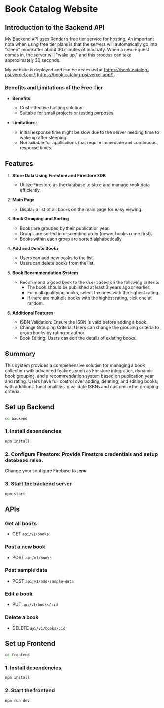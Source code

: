 # Book Catalog Website

## Introduction to the Backend API

My Backend API uses Render's free tier service for hosting. An important note when using free tier plans is that the servers will automatically go into "sleep" mode after about 30 minutes of inactivity. When a new request comes in, the server will "wake up," and this process can take approximately 30 seconds.

My website is deployed and can be accessed at [https://book-catalog-psi.vercel.app/](https://book-catalog-psi.vercel.app/).

### Benefits and Limitations of the Free Tier

- **Benefits**:

  - Cost-effective hosting solution.
  - Suitable for small projects or testing purposes.

- **Limitations**:
  - Initial response time might be slow due to the server needing time to wake up after sleeping.
  - Not suitable for applications that require immediate and continuous response times.

## Features

1. **Store Data Using Firestore and Firestore SDK**

   - Utilize Firestore as the database to store and manage book data efficiently.

2. **Main Page**

   - Display a list of all books on the main page for easy viewing.

3. **Book Grouping and Sorting**

   - Books are grouped by their publication year.
   - Groups are sorted in descending order (newer books come first).
   - Books within each group are sorted alphabetically.

4. **Add and Delete Books**

   - Users can add new books to the list.
   - Users can delete books from the list.

5. **Book Recommendation System**

   - Recommend a good book to the user based on the following criteria:
     - The book should be published at least 3 years ago or earlier.
     - From all qualifying books, select the ones with the highest rating.
     - If there are multiple books with the highest rating, pick one at random.

6. **Additional Features**
   - ISBN Validation: Ensure the ISBN is valid before adding a book.
   - Change Grouping Criteria: Users can change the grouping criteria to group books by rating or author.
   - Book Editing: Users can edit the details of existing books.

## Summary

This system provides a comprehensive solution for managing a book collection with advanced features such as Firestore integration, dynamic book grouping, and a recommendation system based on publication year and rating. Users have full control over adding, deleting, and editing books, with additional functionalities to validate ISBNs and customize the grouping criteria.

## Set up Backend

```bash
cd backend
```

### 1. Install dependencies

```bash
npm install
```

### 2. Configure Firestore: Provide Firestore credentials and setup database rules.

Change your configure Firebase to **_.env_**

### 3. Start the backend server

```bash
npm start
```

## APIs

### Get all books

- GET `api/v1/books`

### Post a new book

- POST `api/v1/books`

### Post sample data

- POST `api/v1/add-sample-data`

### Edit a book

- PUT `api/v1/books/:id`

### Delete a book

- DELETE `api/v1/books/:id`

## Set up Frontend

```bash
cd frontend
```

### 1. Install dependencies

```bash
npm install
```

### 2. Start the frontend

```bash
npm run dev
```
